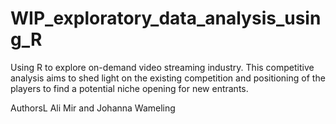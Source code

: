 # WIP_exploratory_data_analysis_using_R
Using R to explore on-demand video streaming industry.  This competitive analysis aims to shed light on the existing competition and positioning of the players to find a potential niche opening for new entrants.

AuthorsL Ali Mir and Johanna Wameling
